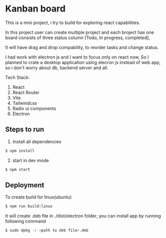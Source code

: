 # Kanban board

This is a mini project, i try to build for exploring react capabilities.

In this project user can create multiple project and each broject has one board consists of three status column [Todo, In progress, completed],

It will have drag and drop compability, to reorder tasks and change status.

I had work with electron js and I want to focus only on react now, So I planned to crate a desktop application using elecron js instead of web app, so i don't worry about db, backend server and all.

Tech Stack:

1. React
2. React Router
3. Vite
4. Tailwindcss
5. Radix ui components
6. Electron

## Steps to run

1. Install all dependencies

```bash
$ npm install
```

2. start in dev mode

```bash
$ npm start
```

## Deployment

To create build for linux(ubuntu)

```bash
$ npm run build:linux
```

It will create .deb file in ./dist/electron folder, you can install app by running following command

```bash
$ sudo dpkg -i <path to deb file>.deb
```
